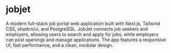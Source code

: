 # jobjet
A modern full-stack job portal web application built with Next.js, Tailwind CSS, shadcn/ui, and PostgreSQL. JobJet connects job seekers and employers, allowing users to search and apply for jobs, while employers can post openings and manage applications. The app features a responsive UI, fast performance, and a clean, modular design.
